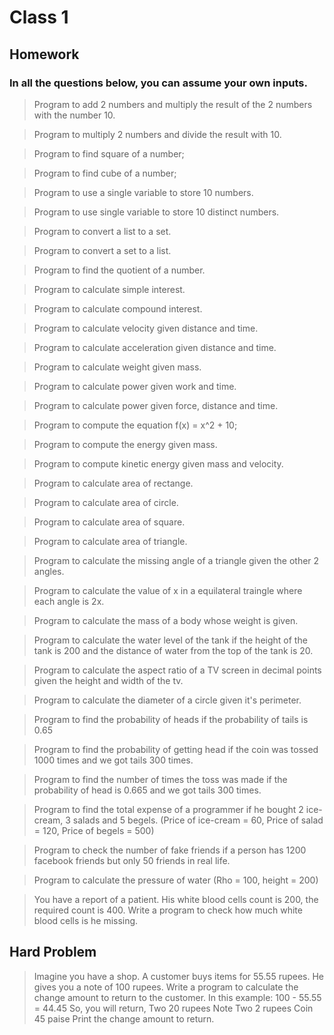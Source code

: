 # Class 1

## Homework

### In all the questions below, you can assume your own inputs.

> Program to add 2 numbers and multiply the result of the 2 numbers with the number 10.

> Program to multiply 2 numbers and divide the result with 10.

> Program to find square of a number;

> Program to find cube of a number;

> Program to use a single variable to store 10 numbers.

> Program to use single variable to store 10 distinct numbers.

> Program to convert a list to a set.

> Program to convert a set to a list.

> Program to find the quotient of a number.

> Program to calculate simple interest.

> Program to calculate compound interest.

> Program to calculate velocity given distance and time.

> Program to calculate acceleration given distance and time.

> Program to calculate weight given mass.

> Program to calculate power given work and time.

> Program to calculate power given force, distance and time.

> Program to compute the equation f(x) = x^2 + 10;

> Program to compute the energy given mass.

> Program to compute kinetic energy given mass and velocity.

> Program to calculate area of rectange.

> Program to calculate area of circle.

> Program to calculate area of square.

> Program to calculate area of triangle.

> Program to calculate the missing angle of a triangle given the other 2 angles.

> Program to calculate the value of x in a equilateral traingle where each angle is 2x.

> Program to calculate the mass of a body whose weight is given.

> Program to calculate the water level of the tank if the height of the tank is 200 and the distance of water from the top of the tank is 20.

> Program to calculate the aspect ratio of a TV screen in decimal points given the height and width of the tv.

> Program to calculate the diameter of a circle given it's perimeter.

> Program to find the probability of heads if the probability of tails is 0.65

> Program to find the probability of getting head if the coin was tossed 1000 times and we got tails 300 times.

> Program to find the number of times the toss was made if the probability of head is 0.665 and we got tails 300 times.

> Program to find the total expense of a programmer if he bought 2 ice-cream, 3 salads and 5 begels. (Price of ice-cream = 60, Price of salad = 120, Price of begels = 500)

> Program to check the number of fake friends if a person has 1200 facebook friends but only 50 friends in real life.

> Program to calculate the pressure of water (Rho = 100, height = 200)

> You have a report of a patient. His white blood cells count is 200, the required count is 400. Write a program to check how much white blood cells is he missing.

## Hard Problem

> Imagine you have a shop. A customer buys items for 55.55 rupees. He gives you a note of 100 rupees. Write a program to calculate the change amount to return to the customer.
> In this example:
> 100 - 55.55 = 44.45
> So, you will return,
> Two 20 rupees Note
> Two 2 rupees Coin
> 45 paise
> Print the change amount to return.
